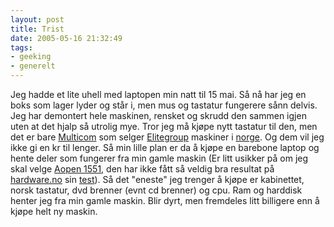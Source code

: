 ```yaml
---
layout: post
title: Trist
date: 2005-05-16 21:32:49
tags: 
- geeking
- generelt
---
```

Jeg hadde et lite uhell med laptopen min natt til 15 mai. Så nå har jeg en boks som lager lyder og står i, men mus og tastatur fungerere sånn delvis. Jeg har demontert hele maskinen, rensket og skrudd den sammen igjen uten at det hjalp så utrolig mye. Tror jeg må kjøpe nytt tastatur til den, men det er bare <a href="http://www.multicom.no/">Multicom</a> som selger <a href="http://www.ecsusa.com/">Elitegroup</a> maskiner i <a href="http://www.norge.no/">norge</a>. Og dem vil jeg ikke gi en kr til lenger. Så min lille plan er da å kjøpe en barebone laptop og hente deler som fungerer fra min gamle maskin (Er litt usikker på om jeg skal velge <a href="http://solution.aopen.com.tw/products/nb/1551-AW1AG1.htm">Aopen 1551</a>, den har ikke fått så veldig bra resultat på <a href="http://www.hardware.no/">hardware.no</a> sin <a href="http://www.hardware.no/art.php?artikkelid=9604">test</a>). Så det "eneste" jeg trenger å kjøpe er kabinettet, norsk tastatur, dvd brenner (evnt cd brenner) og cpu. Ram og harddisk henter jeg fra min gamle maskin. Blir dyrt, men fremdeles litt billigere enn å kjøpe helt ny maskin.